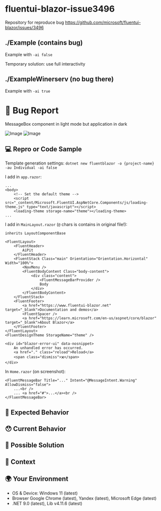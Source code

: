 # fluentui-blazor-issue3496
Repository for reproduce bug https://github.com/microsoft/fluentui-blazor/issues/3496

## ./Example (contains bug)
<p>Example with <code>-ai false</code></p>
<p>Temporary solution: use full interactivity</p>

## ./ExampleWinerserv (no bug there)
<p>Example with <code>-ai true</code></p>

<!---
Thanks for filing an issue 😄 ! Before you submit, please read the following:

Search open/closed issues before submitting. Someone may have reported the same issue before.
-->

# 🐛 Bug Report

<!--- Provide a general summary of the issue here -->
MessageBox component in light mode but application in dark

![Image](https://github.com/user-attachments/assets/50ee9a0b-305f-4ee2-96c2-19f7e1542920)
![Image](https://github.com/user-attachments/assets/de7ba6f5-d769-4263-b876-65039d770a28)

## 💻 Repro or Code Sample

<!-- Please provide steps to reproduce the issue and/or a code repository, gist, code snippet or sample files -->

Template generation settings: ```dotnet new fluentblazor -o {project-name} -au Individual -ai false```

I add in `app.razor`:
```
...
<body>
    <!-- Set the default theme -->
    <script src="_content/Microsoft.FluentUI.AspNetCore.Components/js/loading-theme.js" type="text/javascript"></script>
    <loading-theme storage-name="theme"></loading-theme>
...
```

I add in `MainLayout.razor` (`@` chars is contains in original file!):

```
﻿inherits LayoutComponentBase

<FluentLayout>
    <FluentHeader>
        AiPit
    </FluentHeader>
    <FluentStack Class="main" Orientation="Orientation.Horizontal" Width="100%">
        <NavMenu />
        <FluentBodyContent Class="body-content">
            <div class="content">
                <FluentMessageBarProvider />
                Body
            </div>
        </FluentBodyContent>
    </FluentStack>
    <FluentFooter>
        <a href="https://www.fluentui-blazor.net" target="_blank">Documentation and demos</a>
        <FluentSpacer />
        <a href="https://learn.microsoft.com/en-us/aspnet/core/blazor" target="_blank">About Blazor</a>
    </FluentFooter>
</FluentLayout>
<FluentDesignTheme StorageName="theme" />

<div id="blazor-error-ui" data-nosnippet>
    An unhandled error has occurred.
    <a href="." class="reload">Reload</a>
    <span class="dismiss">🗙</span>
</div>
```

In `Home.razor` (on screenshot):
```
<FluentMessageBar Title="..." Intent="@MessageIntent.Warning" AllowDismiss="false">
    ...<br />
    ... <a href="#">...</a><br />
</FluentMessageBar>
```

## 🤔 Expected Behavior

<!--- Tell us what should happen -->

## 😯 Current Behavior

<!--- Tell us what happens instead of the expected behavior -->
<!--- If you are seeing an error, please include the full error message and stack trace -->
<!--- If applicable, provide screenshots -->

## 💁 Possible Solution

<!--- Not obligatory, but suggest a fix/reason for the bug -->
<!--- Please let us know if you'd be willing to contribute the fix; we'd be happy to work with you -->

## 🔦 Context

<!--- How has this issue affected you? What are you trying to accomplish? -->
<!--- Providing context helps us come up with a solution that is most useful in the real world -->

## 🌍 Your Environment

<!--- Include as many relevant details as possible about the environment you experienced the bug in -->

* OS & Device: Windows 11 (latest)
* Browser Google Chrome (latest), Yandex (latest), Microsoft Edge (latest)
* .NET 9.0 (latest), Lib v4.11.6 (latest)
